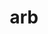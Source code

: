 ---
category: 3-letters
denotation: null
name: arb
reference_link: https://www.etymonline.com/word/arb
root_language: null
root_name: null
title: arb
type: free
word_sums:
- respelling: arb
  sum: 'Arb + '
---